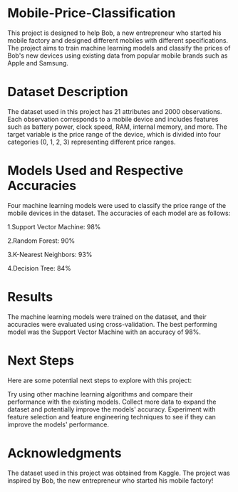 # Mobile-Price-Classification
This project is designed to help Bob, a new entrepreneur who started his mobile factory and designed different mobiles with different specifications. The project aims to train machine learning models and classify the prices of Bob's new devices using existing data from popular mobile brands such as Apple and Samsung.

# Dataset Description
The dataset used in this project has 21 attributes and 2000 observations. Each observation corresponds to a mobile device and includes features such as battery power, clock speed, RAM, internal memory, and more. The target variable is the price range of the device, which is divided into four categories (0, 1, 2, 3) representing different price ranges.

# Models Used and Respective Accuracies
Four machine learning models were used to classify the price range of the mobile devices in the dataset. The accuracies of each model are as follows:

1.Support Vector Machine: 98%

2.Random Forest: 90%

3.K-Nearest Neighbors: 93%

4.Decision Tree: 84%

# Results

The machine learning models were trained on the dataset, and their accuracies were evaluated using cross-validation. The best performing model was the Support Vector Machine with an accuracy of 98%.

# Next Steps

Here are some potential next steps to explore with this project:

Try using other machine learning algorithms and compare their performance with the existing models.
Collect more data to expand the dataset and potentially improve the models' accuracy.
Experiment with feature selection and feature engineering techniques to see if they can improve the models' performance.
# Acknowledgments

The dataset used in this project was obtained from Kaggle.
The project was inspired by Bob, the new entrepreneur who started his mobile factory!
